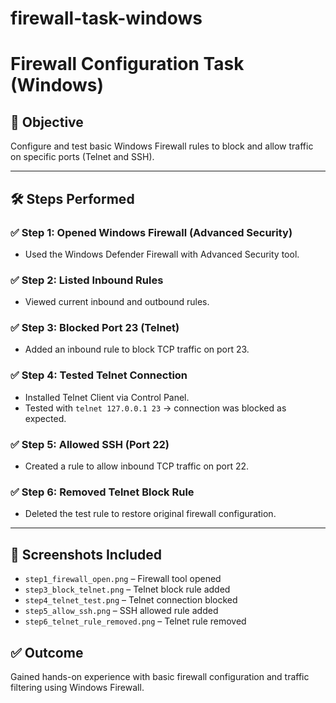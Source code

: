 # firewall-task-windows

# Firewall Configuration Task (Windows)

## 🔐 Objective
Configure and test basic Windows Firewall rules to block and allow traffic on specific ports (Telnet and SSH).

---

## 🛠 Steps Performed

### ✅ Step 1: Opened Windows Firewall (Advanced Security)
- Used the Windows Defender Firewall with Advanced Security tool.

### ✅ Step 2: Listed Inbound Rules
- Viewed current inbound and outbound rules.

### ✅ Step 3: Blocked Port 23 (Telnet)
- Added an inbound rule to block TCP traffic on port 23.

### ✅ Step 4: Tested Telnet Connection
- Installed Telnet Client via Control Panel.
- Tested with `telnet 127.0.0.1 23` → connection was blocked as expected.

### ✅ Step 5: Allowed SSH (Port 22)
- Created a rule to allow inbound TCP traffic on port 22.

### ✅ Step 6: Removed Telnet Block Rule
- Deleted the test rule to restore original firewall configuration.

---

## 📸 Screenshots Included

- `step1_firewall_open.png` – Firewall tool opened
- `step3_block_telnet.png` – Telnet block rule added
- `step4_telnet_test.png` – Telnet connection blocked
- `step5_allow_ssh.png` – SSH allowed rule added
- `step6_telnet_rule_removed.png` – Telnet rule removed

## ✅ Outcome
Gained hands-on experience with basic firewall configuration and traffic filtering using Windows Firewall.

